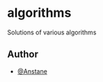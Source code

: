 # algorithms

Solutions of various algorithms


## Author

- [@Anstane](https://github.com/Anstane)
